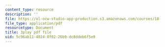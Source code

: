 ```yaml
---
content_type: resource
description: ''
file: https://ol-ocw-studio-app-production.s3.amazonaws.com/courses/18-085-computational-science-and-engineering-i-fall-2008/5c96ab1140240f0226b9dc8ddeb6f5e9_11y8_XTbwGo.pdf
file_type: application/pdf
resourcetype: Document
title: 3play pdf file
uid: 5c96ab11-4024-0f02-26b9-dc8ddeb6f5e9
---
```

